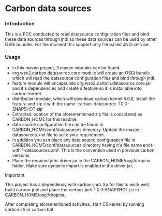 # Carbon data sources

### Introduction

This is a POC conducted to read datasource configuration files and bind these data sources through jndi so these data sources can be used by other OSGi bundles. For the moment this support only file based JNDI service.


### Usage

- In this maven project, 3 maven modules can be found.
- org.wso2.carbon.datasource.core module will create an OSGi bundle which will read the datasource configuration files and bind through jndi.
- feature module will encapsulate org.wso2.carbon.datasource.core.jar and it's dependencies and create a feature so it is installable into carbon-kernel.
- distribution module, which will download carbon kernel 5.0.0, install the feature and zip it with the name 'carbon-datasource-1.0.0-SNAPSHOT.zip'
- Extracted location of the aforementioned zip file is considered as CARBON_HOME for this readme.
- data source configuration file can be found in CARBON_HOME/conf/datasources directory. Update the master-datasources.xml file to suite your requirement.
- In addition you can place any data source configuration file in CARBON_HOME/conf/datasources directory having it's file name ends with '-datasources.xml'. This is the convention used in previous carbon versions.
- Place the required jdbc driver jar in the CARBON_HOME/osgi/dropins folder. Make sure dynamic import is enabled in the driver jar.

Important

This project has a dependency with carbon-jndi. So for this to work well, build carbon-jndi and place the carbon-jndi-1.0.0-SNAPSHOT.jar in CARBON_HOME/osgi/dropins.


After completing aforementioned activities, start C5 kernel by running carbon.sh or carbon.bat.

